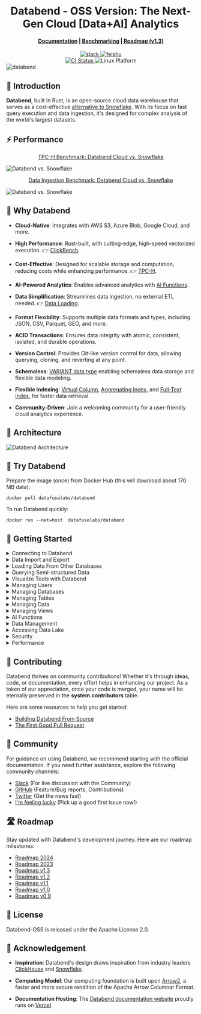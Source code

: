 <h1 align="center">Databend - OSS Version: The Next-Gen Cloud [Data+AI] Analytics</h1>

<div align="center">

<h4 align="center">
  <a href="https://docs.databend.com/">Documentation</a>  |
  <a href="https://benchmark.clickhouse.com/">Benchmarking</a>  |
  <a href="https://github.com/datafuselabs/databend/issues/11868">Roadmap (v1.3)</a>

</h4>

<div>
<a href="https://link.databend.com/join-slack">
<img src="https://img.shields.io/badge/slack-databend-0abd59?logo=slack" alt="slack" />
</a>

<a href="https://link.databend.com/join-feishu">
<img src="https://img.shields.io/badge/feishu-databend-0abd59" alt="feishu" />
</a>

<br>

<a href="https://github.com/datafuselabs/databend/actions/workflows/release.yml">
<img src="https://img.shields.io/github/actions/workflow/status/datafuselabs/databend/release.yml?branch=main" alt="CI Status" />
</a>

<img src="https://img.shields.io/badge/Platform-Linux%2C%20macOS%2C%20ARM-green.svg?style=flat" alt="Linux Platform" />

</div>
</div>

<img src="https://github.com/datafuselabs/databend/assets/172204/9997d8bc-6462-4dbd-90e3-527cf50a709c" alt="databend" />

## 🐋 Introduction

**Databend**, built in Rust, is an open-source cloud data warehouse that serves as a cost-effective [alternative to Snowflake](https://github.com/datafuselabs/databend/issues/13059). With its focus on fast query execution and data ingestion, it's designed for complex analysis of the world's largest datasets.

## ⚡ Performance

<div align="center">

[TPC-H Benchmark: Databend Cloud vs. Snowflake](https://docs.databend.com/guides/benchmark/tpch)

</div>

![Databend vs. Snowflake](https://github.com/datafuselabs/wizard/assets/172204/d796acf0-0a66-4b1d-8754-cd2cd1de04c7)

<div align="center">

[Data Ingestion Benchmark: Databend Cloud vs. Snowflake](https://docs.databend.com/guides/benchmark/data-ingest)

</div>

![Databend vs. Snowflake](https://github.com/datafuselabs/databend/assets/172204/c61d7a40-f6fe-4fb9-83e8-06ea9599aeb4)

## 🚀 Why Databend

- **Cloud-Native**: Integrates with AWS S3, Azure Blob, Google Cloud, and more.

- **High Performance**: Rust-built, with cutting-edge, high-speed vectorized execution. 👉 [ClickBench](https://databend.com/blog/clickbench-databend-top).

- **Cost-Effective**: Designed for scalable storage and computation, reducing costs while enhancing performance. 👉 [TPC-H](https://docs.databend.com/guides/benchmark/tpch).

- **AI-Powered Analytics**: Enables advanced analytics with [AI Functions](https://docs.databend.com/guides/ai-functions/).

- **Data Simplification**: Streamlines data ingestion, no external ETL needed. 👉 [Data Loading](https://docs.databend.com/guides/load-data/).

- **Format Flexibility**: Supports multiple data formats and types, including JSON, CSV, Parquet, GEO, and more.

- **ACID Transactions**: Ensures data integrity with atomic, consistent, isolated, and durable operations.

- **Version Control**: Provides Git-like version control for data, allowing querying, cloning, and reverting at any point.

- **Schemaless**: [VARIANT data type](https://docs.databend.com/sql/sql-reference/data-types/data-type-variant) enabling schemaless data storage and flexible data modeling.

- **Flexible Indexing**: [Virtual Column](https://docs.databend.com/guides/performance/virtual-column), [Aggregating Index](https://docs.databend.com/guides/performance/aggregating-index), and [Full-Text Index](https://docs.databend.com/guides/performance/fulltext-index), for faster data retrieval.

- **Community-Driven**: Join a welcoming community for a user-friendly cloud analytics experience.

## 📐 Architecture

![Databend Architecture](https://github.com/datafuselabs/databend/assets/172204/68b1adc6-0ec1-41d4-9e1d-37b80ce0e5ef)

## 🚀 Try Databend

Prepare the image (once) from Docker Hub (this will download about 170 MB data):

```shell
docker pull datafuselabs/databend
```

To run Databend quickly:

```shell
docker run --net=host  datafuselabs/databend
```

## 🚀 Getting Started

<details>
<summary>Connecting to Databend</summary>

- [Connecting to Databend with BendSQL](https://docs.databend.com/guides/sql-clients/bendsql)
- [Connecting to Databend with JDBC](https://docs.databend.com/guides/sql-clients/jdbc)

</details>

<details>
<summary>Data Import and Export</summary>

- [How to load Parquet file into a table](https://docs.databend.com/guides/load-data/load-semistructured/load-parquet)
- [How to export a table to Parquet file](https://docs.databend.com/guides/unload-data/unload-parquet)
- [How to load CSV file into a table](https://docs.databend.com/guides/load-data/load-semistructured/load-csv)
- [How to export a table to CSV file](https://docs.databend.com/guides/unload-data/unload-csv)
- [How to load TSV file into a table](https://docs.databend.com/guides/load-data/load-semistructured/load-tsv)
- [How to export a table to TSV file](https://docs.databend.com/guides/unload-data/unload-tsv)
- [How to load NDJSON file into a table](https://docs.databend.com/guides/load-data/load-semistructured/load-ndjson)
- [How to export a table to NDJSON file](https://docs.databend.com/guides/unload-data/unload-ndjson)

</details>

<details>
<summary>Loading Data From Other Databases</summary>

- [How to Sync Full and Incremental MySQL Changes into Databend](https://docs.databend.com/guides/load-data/load-db/debezium)
- [How to Sync Full and Incremental PostgreSQL Changes into Databend](https://docs.databend.com/guides/load-data/load-db/flink-cdc)
- [How to Sync Full and Incremental Oracle Changes into Databend](https://docs.databend.com/guides/load-data/load-db/flink-cdc)

</details>

<details>
<summary>Querying Semi-structured Data</summary>

- [How to query directly on Parquet file](https://docs.databend.com/guides/load-data/transform/querying-parquet)
- [How to query directly on CSV file](https://docs.databend.com/guides/load-data/transform/querying-csv)
- [How to query directly on TSV file](https://docs.databend.com/guides/load-data/transform/querying-tsv)
- [How to query directly on NDJSON file](https://docs.databend.com/guides/load-data/transform/querying-ndjson)
</details>

<details>
<summary>Visualize Tools with Databend</summary>

- [Deepnote](https://docs.databend.com/guides/visualize/deepnote)
- [Grafana](https://docs.databend.com/guides/visualize/grafana)
- [Jupyter Notebook](https://docs.databend.com/guides/visualize/jupyter)
- [Metabase](https://docs.databend.com/guides/visualize/metabase)
- [MindsDB](https://docs.databend.com/guides/visualize/mindsdb)
- [Redash](https://docs.databend.com/guides/visualize/redash)
- [Superset](https://docs.databend.com/guides/visualize/superset)
- [Tableau](https://docs.databend.com/guides/visualize/tableau)

</details>

<details>
<summary>Managing Users</summary>

- [How to Create a User](https://docs.databend.com/sql/sql-commands/ddl/user/user-create-user)
- [How to Grant Privileges to a User](https://docs.databend.com/sql/sql-commands/ddl/user/grant#granting-privileges)
- [How to Revoke Privileges from a User](https://docs.databend.com/sql/sql-commands/ddl/user/revoke#revoking-privileges)
- [How to Create a Role](https://docs.databend.com/sql/sql-commands/ddl/user/user-create-role)
- [How to Grant Privileges to a Role](https://docs.databend.com/sql/sql-commands/ddl/user/grant#granting-role)
- [How to Grant Role to a User](https://docs.databend.com/sql/sql-commands/ddl/user/grant)
- [How to Revoke the Role of a User](https://docs.databend.com/sql/sql-commands/ddl/user/revoke#revoking-role)
</details>

<details>
<summary>Managing Databases</summary>

- [How to Create a Database](https://docs.databend.com/sql/sql-commands/ddl/database/ddl-create-database)
- [How to Drop a Database](https://docs.databend.com/sql/sql-commands/ddl/database/ddl-drop-database)
</details>

<details>
<summary>Managing Tables</summary>

- [How to Create a Table](https://docs.databend.com/sql/sql-commands/ddl/table/ddl-create-table)
- [How to Drop a Table](https://docs.databend.com/sql/sql-commands/ddl/table/ddl-drop-table)
- [How to Rename a Table](https://docs.databend.com/sql/sql-commands/ddl/table/ddl-rename-table)
- [How to Truncate a Table](https://docs.databend.com/sql/sql-commands/ddl/table/ddl-truncate-table)
- [How to Flash Back a Table](https://docs.databend.com/sql/sql-commands/ddl/table/flashback-table)
- [How to Add/Drop Table Column](https://docs.databend.com/sql/sql-commands/ddl/table/alter-table-column)
</details>

<details>
<summary>Managing Data</summary>

- [COPY-INTO](https://docs.databend.com/sql/sql-commands/dml/dml-copy-into-table)
- [INSERT](https://docs.databend.com/sql/sql-commands/dml/dml-insert)
- [DELETE](https://docs.databend.com/sql/sql-commands/dml/dml-delete-from)
- [UPDATE](https://docs.databend.com/sql/sql-commands/dml/dml-update)
- [REPLACE](https://docs.databend.com/sql/sql-commands/dml/dml-replace)
- [MERGE-INTO](https://docs.databend.com/sql/sql-commands/dml/dml-merge)
</details>

<details>
<summary>Managing Views</summary>

- [How to Create a View](https://docs.databend.com/sql/sql-commands/ddl/view/ddl-create-view)
- [How to Drop a View](https://docs.databend.com/sql/sql-commands/ddl/view/ddl-drop-view)
- [How to Alter a View](https://docs.databend.com/sql/sql-commands/ddl/view/ddl-alter-view)
</details>

<details>
<summary>AI Functions</summary>

- [Generating SQL with AI](https://docs.databend.com/sql/sql-functions/ai-functions/ai-to-sql)
- [Creating Embedding Vectors](https://docs.databend.com/sql/sql-functions/ai-functions/ai-embedding-vector)
- [Computing Text Similarities](https://docs.databend.com/sql/sql-functions/ai-functions/ai-cosine-distance)
- [Text Completion with AI](https://docs.databend.com/sql/sql-functions/ai-functions/ai-text-completion)
</details>

<details>
<summary>Data Management</summary>

- [Data Lifecycle in Databend](https://docs.databend.com/guides/data-management/data-lifecycle)
- [Data Recovery in Databend](https://docs.databend.com/guides/data-management/data-recovery)
- [Data Protection in Databend](https://docs.databend.com/guides/data-management/data-protection)

</details>

<details>
<summary>Accessing Data Lake</summary>

- [Apache Hive](https://docs.databend.com/guides/access-data-lake/hive)
- [Apache Iceberg](https://docs.databend.com/guides/access-data-lake/iceberg/iceberg-engine)
- [Delta Lake](https://docs.databend.com/guides/access-data-lake/delta)

</details>

<details>
<summary>Security</summary>

- [Access Control](https://docs.databend.com/guides/security/access-control)
- [Masking Policy](https://docs.databend.com/guides/security/masking-policy)
- [Network Policy](https://docs.databend.com/guides/security/network-policy)
- [Password Policy](https://docs.databend.com/guides/security/password-policy)

</details>

<details>
<summary>Performance</summary>

- [Review Clickbench](https://databend.com/blog/clickbench-databend-top)
- [TPC-H Benchmark: Databend Cloud vs. Snowflake](https://docs.databend.com/guides/benchmark/tpch)
- [Databend vs. Snowflake: Data Ingestion Benchmark](https://docs.databend.com/guides/benchmark/data-ingest)

</details>

## 🤝 Contributing

Databend thrives on community contributions! Whether it's through ideas, code, or documentation, every effort helps in enhancing our project. As a token of our appreciation, once your code is merged, your name will be eternally preserved in the **system.contributors** table.

Here are some resources to help you get started:

- [Building Databend From Source](https://docs.databend.com/guides/community/contributor/building-from-source)
- [The First Good Pull Request](https://docs.databend.com/guides/community/contributor/good-pr)

## 👥 Community

For guidance on using Databend, we recommend starting with the official documentation. If you need further assistance, explore the following community channels:

- [Slack](https://link.databend.com/join-slack) (For live discussion with the Community)
- [GitHub](https://github.com/datafuselabs/databend) (Feature/Bug reports, Contributions)
- [Twitter](https://twitter.com/DatabendLabs/) (Get the news fast)
- [I'm feeling lucky](https://link.databend.com/i-m-feeling-lucky) (Pick up a good first issue now!)

## 🛣️ Roadmap

Stay updated with Databend's development journey. Here are our roadmap milestones:

- [Roadmap 2024](https://github.com/datafuselabs/databend/issues/14167)
- [Roadmap 2023](https://github.com/datafuselabs/databend/issues/9448)
- [Roadmap v1.3](https://github.com/datafuselabs/databend/issues/11868)
- [Roadmap v1.2](https://github.com/datafuselabs/databend/issues/11073)
- [Roadmap v1.1](https://github.com/datafuselabs/databend/issues/10334)
- [Roadmap v1.0](https://github.com/datafuselabs/databend/issues/9604)
- [Roadmap v0.9](https://github.com/datafuselabs/databend/issues/7052)

## 📜 License

Databend-OSS is released under the Apache License 2.0.

## 🙏 Acknowledgement

- **Inspiration**: Databend's design draws inspiration from industry leaders [ClickHouse](https://github.com/clickhouse/clickhouse) and [Snowflake](https://docs.snowflake.com/en/user-guide/intro-key-concepts.html#snowflake-architecture).

- **Computing Model**: Our computing foundation is built upon [Arrow2](https://github.com/jorgecarleitao/arrow2), a faster and more secure rendition of the Apache Arrow Columnar Format.

- **Documentation Hosting**: The [Databend documentation website](https://docs.databend.com) proudly runs on [Vercel](https://vercel.com/?utm_source=databend&utm_campaign=oss).
